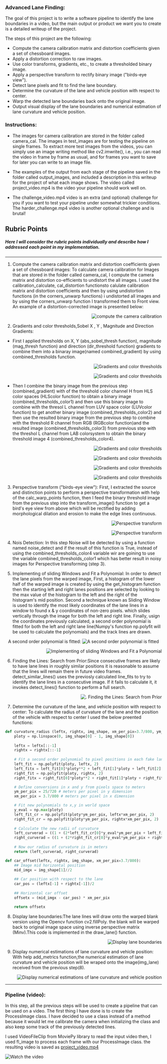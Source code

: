 

### Advanced Lane Finding:

The goal of this project is to write a software pipeline to identify the lane boundaries in a video, but the main output or product we want you to create is a detailed writeup of the project.


The steps of this project are the following:

* Compute the camera calibration matrix and distortion coefficients given a set of chessboard images.
* Apply a distortion correction to raw images.
* Use color transforms, gradients, etc., to create a thresholded binary image.
* Apply a perspective transform to rectify binary image ("birds-eye view").
* Detect lane pixels and fit to find the lane boundary.
* Determine the curvature of the lane and vehicle position with respect to center.
* Warp the detected lane boundaries back onto the original image.
* Output visual display of the lane boundaries and numerical estimation of lane curvature and vehicle position.

### Instructions:

* The images for camera calibration are stored in the folder called camera_cal. The images in test_images are for testing the pipeline on single frames. To extract more test images from the videos, you can simply use an image writing method like cv2.imwrite(), i.e., you can read the video in frame by frame as usual, and for frames you want to save for later you can write to an image file.

* The examples of the output from each stage of the pipeline saved in the folder called output_images, and included a description in this writeup for the project of what each image shows. The video called project_video.mp4 is the video your pipeline should work well on.

* The challenge_video.mp4 video is an extra (and optional) challenge for you if you want to test your pipeline under somewhat trickier conditions. The harder_challenge.mp4 video is another optional challenge and is brutal!

[//]: # (Image References)




## Rubric Points

##### Here I will consider the rubric points individually and describe how I addressed each point in my implementation.  

---

1.  Compute the camera calibration matrix and distortion coefficients given a set of chessboard images: To calculate camera calibration for Images that are stored in the folder called camera_cal, I compute the camera matrix and distortion co-efficients to undistort the all images. I used the calibration_calculate, cal_distortion functionsto calulate calibration matrix and distortion coefficients and then by using undistortion functions (in the corners_unwarp functions) i undistorted all images and by using  the corners_unwarp function I transformed them to Front view. An example of a distortion-corrected image is presented below:
<p align="right">
<img src="./output_images/1.png" alt="compute the camera calibration" />
<p align="right">



2.  Gradients and color thresholds,Sobel X , Y , Magnitude and Direction Gradients: 

*   First I applied thresholds on X, Y (abs_sobel_thresh function), magnitude (mag_thresh function) and direction (dir_threshold function) gradients to combine them into a binaray image(named combined_gradient) by using combined_thresholds function.
<p align="right">
<img src="./output_images/2.png" alt=" Gradients and color thresholds" />
<p align="right">
 <p align="right">
<img src="./output_images/3.png" alt=" Gradients and color thresholds" />
<p align="right">
 
 *  Then I combine the binary image from the previous step (combined_gradient)  with  of the threshold color channel H from HLS color spaces (HLScolor function) to obtain a binary image (combined_thresholds_color1) and then use this binary image to combine with the thresol L channel from LUV space color (LUVcolor function) to get another binary image (combined_thresholds_color2) and then use the resulted binary image from the previous step to combine with the threshold R channel from RGB (RGBcolor function)and the resulted image (combined_thresholds_color3) from previous step with the threshol L channel from LAB colorsystem to obtain the binary threshold image 4 (combined_thresholds_color4).
 
 <p align="right">
<img src="./output_images/4.png" alt=" Gradients and color thresholds" />
<p align="right">
 <p align="right">
<img src="./output_images/5.png" alt=" Gradients and color thresholds" />
<p align="right">
 <p align="right">
<img src="./output_images/6.png" alt=" Gradients and color thresholds" />
<p align="right">
 <p align="right">
<img src="./output_images/7.png" alt=" Gradients and color thresholds" />
<p align="right">



3. Perspective transform ("birds-eye view"): First, I extracted the source and distinction points to perform a perspective transformation with help of the calc_warp_points function, then I feed the binary threshold image from the previous step into the transform_image() function to get a bird's eye view from above which will be rectified by adding morphological dilation and erosion to make the edge lines continuous. 

 <p align="right">
<img src="./output_images/8.png" alt="  Perspective transform" />
<p align="right">
 <p align="right">
<img src="./output_images/9.png" alt="  Perspective transform" />
<p align="right">

4.  Nois Detection: In this step Noise will be detected by using a function named noise_detect and if the result of this function is True, instead of using the combined_thresholds_color4 variable wir are goining to use the variable combined_thresholds_color1 which has better result in noisy images for Perspective transforming (step 3).


5. Implementing of sliding Windows and Fit a Polynomial: In order to detect the lane pixels from the warped image, First, a histogram of the lower half of the warped image is created by using the get_histogram function then the starting left and right lanes positions are selected by looking to the max value of the histogram to the left and the right of the histogram's mid position.
Second a technique known as Sliding Window is used to identify the most likely coordinates of the lane lines in a window to found x & y coordinates of non-zero pixels.
which slides vertically through the image for both the left and right line.
Finally, usign the coordinates previously calculated, a second order polynomial is fitted for both the left and right lane line(Numpy's function np.polyfit will be used to calculate the polynomials) and the track lines are drawn.

 <p align="center">
 A second order polynomial is fitted:
<img src="./output_images/14.PNG" alt=" A second order polynomial is fitted" />
<p align="center">


 <p align="right">
<img src="./output_images/10.png" alt="Implementing of sliding Windows and Fit a Polynomial" />
<p align="right">


6. Finding the Lines: Search from Prior:Since consecutive frames are likely to have lane lines in roughly similar positions it is reasonable to assume that the lines will remain there in future video frames. detect_similar_lines() uses the previosly calculated line_fits to try to identify the lane lines in a consecutive image. If it fails to calculate it, it invokes detect_lines() function to perform a full search.


 <p align="right">
<img src="./output_images/11.png" alt=". Finding the Lines: Search from Prior" />
<p align="right">

7. Determine the curvature of the lane, and vehicle position with respect to center: To calculate the radius of curvature of the lane and the position of the vehicle with respect to center I used the below preented functions:
```python
def curvature_radius (leftx, rightx, img_shape, xm_per_pix=3.7/800, ym_per_pix = 25/720):
    ploty = np.linspace(0, img_shape[0] - 1, img_shape[0])
    
    leftx = leftx[::-1] 
    rightx = rightx[::-1] 
    
    # Fit a second order polynomial to pixel positions in each fake lane line
    left_fit = np.polyfit(ploty, leftx, 2)
    left_fitx = left_fit[0]*ploty**2 + left_fit[1]*ploty + left_fit[2]
    right_fit = np.polyfit(ploty, rightx, 2)
    right_fitx = right_fit[0]*ploty**2 + right_fit[1]*ploty + right_fit[2]

    # Define conversions in x and y from pixels space to meters
    ym_per_pix = 25/720 # meters per pixel in y dimension
    xm_per_pix = 3.7/800 # meters per pixel in x dimension

    # Fit new polynomials to x,y in world space
    y_eval = np.max(ploty)
    left_fit_cr = np.polyfit(ploty*ym_per_pix, leftx*xm_per_pix, 2)
    right_fit_cr = np.polyfit(ploty*ym_per_pix, rightx*xm_per_pix, 2)
    
    # Calculate the new radii of curvature
    left_curverad = ((1 + (2*left_fit_cr[0]*y_eval*ym_per_pix + left_fit_cr[1])**2)**1.5) / np.absolute(2*left_fit_cr[0])
    right_curverad = ((1 + (2*right_fit_cr[0]*y_eval*ym_per_pix + right_fit_cr[1])**2)**1.5) / np.absolute(2*right_fit_cr[0])
    
    # Now our radius of curvature is in meters
    return (left_curverad, right_curverad)

```
```python
def car_offset(leftx, rightx, img_shape, xm_per_pix=3.7/800):
    ## Image mid horizontal position 
    mid_imgx = img_shape[1]//2
        
    ## Car position with respect to the lane
    car_pos = (leftx[-1] + rightx[-1])/2
    
    ## Horizontal car offset 
    offsetx = (mid_imgx - car_pos) * xm_per_pix

    return offsetx

```

8. Display lane boundaries:The lane lines will draw onto the warped blank version using the Opencv function cv2.fillPoly. the blank will be warped back to original image space using inverse perspective matrix (Minv).This code is implemented in the draw_lane() function.

 <p align="right">
<img src="./output_images/12.png" alt="Display lane boundaries" />
<p align="right">

 9. Display numerical estimations of lane curvature and vehicle position: With help add_metrics function,the numerical estimation of lane curvature and vehicle position will be wraped onto the image(img_lane) received from the previous step(8). 
 
  <p align="right">
<img src="./output_images/13.png" alt="Display numerical estimations of lane curvature and vehicle position" />
<p align="right">


---

### Pipeline (video): 
In this step, all the previous steps will be used to create a pipeline that can be used on a video.
The first thing I have done is to create the ProcessImage class. I have decided to use a class instead of a method because it would let me calibrate the camera when initializing the class and also keep some track of the previously detected lines.

I used VideoFileClip from MoviePy library to read the input video then, I used fl_image to process each frame with our ProcessImage class. the resulting video is saved as [project_video.mp4](./output_images/project_video.mp4)



![Watch the video](./output_images/GT1.gif)
